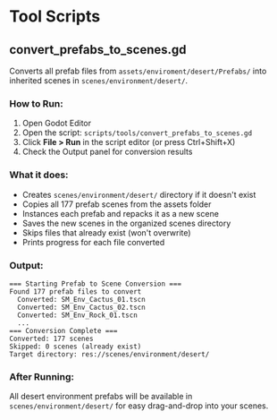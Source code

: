 # Tool Scripts

## convert_prefabs_to_scenes.gd

Converts all prefab files from `assets/enviroment/desert/Prefabs/` into inherited scenes in `scenes/environment/desert/`.

### How to Run:

1. Open Godot Editor
2. Open the script: `scripts/tools/convert_prefabs_to_scenes.gd`
3. Click **File > Run** in the script editor (or press Ctrl+Shift+X)
4. Check the Output panel for conversion results

### What it does:

- Creates `scenes/environment/desert/` directory if it doesn't exist
- Copies all 177 prefab scenes from the assets folder
- Instances each prefab and repacks it as a new scene
- Saves the new scenes in the organized scenes directory
- Skips files that already exist (won't overwrite)
- Prints progress for each file converted

### Output:

```
=== Starting Prefab to Scene Conversion ===
Found 177 prefab files to convert
  Converted: SM_Env_Cactus_01.tscn
  Converted: SM_Env_Cactus_02.tscn
  Converted: SM_Env_Rock_01.tscn
  ...
=== Conversion Complete ===
Converted: 177 scenes
Skipped: 0 scenes (already exist)
Target directory: res://scenes/environment/desert/
```

### After Running:

All desert environment prefabs will be available in `scenes/environment/desert/` for easy drag-and-drop into your scenes.
